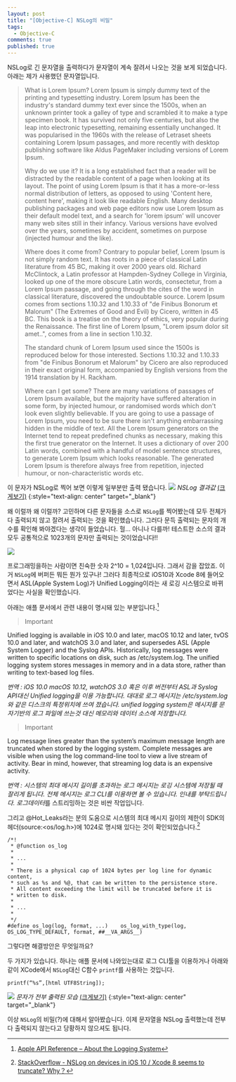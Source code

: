 ```yaml
---
layout: post
title: "[Objective-C] NSLog의 비밀"
tags: 
  - Objective-C
comments: true
published: true
---
```


NSLog로 긴 문자열을 출력하다가 문자열이 계속 잘려서 나오는 것을 보게 되었습니다.
아래는 제가 사용했던 문자열입니다.

> What is Lorem Ipsum?
 Lorem Ipsum is simply dummy text of the printing and typesetting industry. Lorem Ipsum has been the industry's standard dummy text ever since the 1500s, when an unknown printer took a galley of type and scrambled it to make a type specimen book. It has survived not only five centuries, but also the leap into electronic typesetting, remaining essentially unchanged. It was popularised in the 1960s with the release of Letraset sheets containing Lorem Ipsum passages, and more recently with desktop publishing software like Aldus PageMaker including versions of Lorem Ipsum.
>
> Why do we use it?
 It is a long established fact that a reader will be distracted by the readable content of a page when looking at its layout. The point of using Lorem Ipsum is that it has a more-or-less normal distribution of letters, as opposed to using 'Content here, content here', making it look like readable English. Many desktop publishing packages and web page editors now use Lorem Ipsum as their default model text, and a search for 'lorem ipsum' will uncover many web sites still in their infancy. Various versions have evolved over the years, sometimes by accident, sometimes on purpose (injected humour and the like).
>
> Where does it come from?
 Contrary to popular belief, Lorem Ipsum is not simply random text. It has roots in a piece of classical Latin literature from 45 BC, making it over 2000 years old. Richard McClintock, a Latin professor at Hampden-Sydney College in Virginia, looked up one of the more obscure Latin words, consectetur, from a Lorem Ipsum passage, and going through the cites of the word in classical literature, discovered the undoubtable source. Lorem Ipsum comes from sections 1.10.32 and 1.10.33 of "de Finibus Bonorum et Malorum" (The Extremes of Good and Evil) by Cicero, written in 45 BC. This book is a treatise on the theory of ethics, very popular during the Renaissance. The first line of Lorem Ipsum, "Lorem ipsum dolor sit amet..", comes from a line in section 1.10.32.
>
> The standard chunk of Lorem Ipsum used since the 1500s is reproduced below for those interested. Sections 1.10.32 and 1.10.33 from "de Finibus Bonorum et Malorum" by Cicero are also reproduced in their exact original form, accompanied by English versions from the 1914 translation by H. Rackham.
>
> Where can I get some?
 There are many variations of passages of Lorem Ipsum available, but the majority have suffered alteration in some form, by injected humour, or randomised words which don't look even slightly believable. If you are going to use a passage of Lorem Ipsum, you need to be sure there isn't anything embarrassing hidden in the middle of text. All the Lorem Ipsum generators on the Internet tend to repeat predefined chunks as necessary, making this the first true generator on the Internet. It uses a dictionary of over 200 Latin words, combined with a handful of model sentence structures, to generate Lorem Ipsum which looks reasonable. The generated Lorem Ipsum is therefore always free from repetition, injected humour, or non-characteristic words etc.

이 문자가 NSLog로 찍어 보면 이렇게 일부분만 출력 됐습니다.
![](https://farm2.staticflickr.com/1907/44134741875_2bfbfb5b07_o.png)
*NSLog 결과값* [(크게보기)](https://farm2.staticflickr.com/1907/44134741875_2bfbfb5b07_o.png)
{:style="text-align: center" target="_blank"}

왜 이럴까 왜 이럴까? 고민하며 다른 문자들을 소스로 `NSLog`를 찍어봤는데 모두 전체가 다 출력되지 않고 잘려서 출력되는 것을 확인했습니다. 그러다 문득 출력되는 문자의 개수를 확인해 봐야겠다는 생각이 들었습니다. 헐… 아니나 다를까! 테스트한 소스의 결과 모두 공통적으로 1023개의 문자만 출력되는 것이었습니다!!

![](https://farm2.staticflickr.com/1912/44998015272_e404d0683e_o.png)

프로그래밍을하는 사람이면 친숙한 숫자 2^10 = 1,024입니다. 그래서 감을 잡았죠. 이거 `NSLog`에 버퍼든 뭐든 뭔가 있구나! 그러다 최종적으로 iOS10과 Xcode 8에 들어오면서 ASL(Apple System Log)가 Unified Logging이라는 새 로깅 시스템으로 바뀌었다는 사실을 확인했습니다.

아래는 애플 문서에서 관련 내용이 명시돼 있는 부분입니다.[^1]

>  Important
> 
Unified logging is available in iOS 10.0 and later, macOS 10.12 and later, tvOS 10.0 and later, and watchOS 3.0 and later, and supersedes ASL (Apple System Logger) and the Syslog APIs. Historically, log messages were written to specific locations on disk, such as /etc/system.log. The unified logging system stores messages in memory and in a data store, rather than writing to text-based log files.

*번역 : iOS 10.0 macOS 10.12, watchOS 3.0 혹은 이후 버전부터 ASL과 Syslog API대신 Unified logging을 이용 가능합니다. 대대로 로그 메시지는 /etc/system.log와 같은 디스크의 특정위치에 쓰여 졌습니다. unified logging system은 메시지를 문자기반의 로그 파일에 쓰는것 대신 메모리와 데이터 소스에 저장합니다.*


> Important
>
Log message lines greater than the system’s maximum message length are truncated when stored by the logging system. Complete messages are visible when using the log command-line tool to view a live stream of activity. Bear in mind, however, that streaming log data is an expensive activity.

*번역 : 시스템의 최대 메시지 길이를 초과하는 로그 메시지는 로깅 시스템에 저장될 때 잘리게 됩니다. 전체 메시지는 로그 CLI를 이용하면 볼 수 있습니다. 인내를 부탁드립니다. 로그데이터*를 스트리밍하는 것은 비싼 작업입니다.

그리고 @Hot_Leaks라는 분의 도움으로 시스템의 최대 메시지 길이의 제한이 SDK의 헤더(source:<os/log.h>)에 1024로 명시돼 있다는 것이 확인되었습니다.[^2]

```
/*!  
 * @function os_log  
 *   
 * ...  
 *  
 * There is a physical cap of 1024 bytes per log line for dynamic content,  
 * such as %s and %@, that can be written to the persistence store.  
 * All content exceeding the limit will be truncated before it is  
 * written to disk.  
 *
 * ... 
 *
 */  
#define os_log(log, format, ...)    os_log_with_type(log, OS_LOG_TYPE_DEFAULT, format, ##__VA_ARGS__)
```

그렇다면 해결방안은 무엇일까요?

두 가지가 있습니다. 하나는 애플 문서에 나와있는대로 로그 CLI툴을 이용하거나 아래와 같이 XCode에서 `NSLog`대신 C함수 `printf`를 사용하는 것입니다.

`printf(“%s”,[html UTF8String]);`

![](https://farm2.staticflickr.com/1973/44134742245_1e80bc54f2_o.png)
*문자가 전부 출력된 모습* [(크게보기)](https://farm2.staticflickr.com/1973/44134742245_1e80bc54f2_o.png)
{:style="text-align: center" target="_blank"}

이상 `NSLog`의 비밀(?)에 대해서 알아봤습니다. 이제 문자열을 NSLog 출력했는데 전부다 출력되지 않는다고 당황하지 않으셔도 됩니다.

[^1]: [Apple API Reference – About the Logging System](https://developer.apple.com/reference/os/logging?language=objc)
[^2]: [StackOverflow - NSLog on devices in iOS 10 / Xcode 8 seems to truncate? Why？](http://stackoverflow.com/a/40283623/424937)